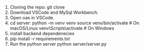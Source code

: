 1. Cloning the repo: git clone
2. Download VSCode and MySql Workbench.
3. Open oas in VSCode.
4. cd server:
   python -m venv venv
source venv/bin/activate  # On macOS/Linux
venv\Scripts\activate     # On Windows
5. install backend dependenecies
6.   pip install -r requirements.txt
7.   Run the python server python server/server.py
